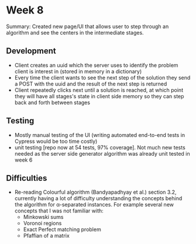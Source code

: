 # Week 8
Summary: Created new page/UI that allows user to step through an algorithm and see the centers in the intermediate stages.

## Development
- Client creates an uuid which the server uses to identify the problem client is interest in (stored in memory in a dictionary)
- Every time the client wants to see the next step of the solution they send a POST with the uuid and the result of the next step is returned
- Client repeatedly clicks next until a solution is reached, at which point they will have all stages's state in client side memory so they can step back and forth between stages

## Testing
- Mostly manual testing of the UI (writing automated end-to-end tests in Cypress would be too time costly)
- unit testing [repo now at 54 tests, 97% coverage]. Not much new tests needed as the server side generator algorithm was already unit tested in week 6

## Difficulties
- Re-reading Colourful algorithm (Bandyapadhyay et al.) section 3.2, currently having a lot of difficulty understanding the concepts behind the algorithm for α-separated instances. For example several new concepts that I was not familiar with:
    - Minkowski sums
    - Voronoi regions
    - Exact Perfect matching problem
    - Pfaffian of a matrix